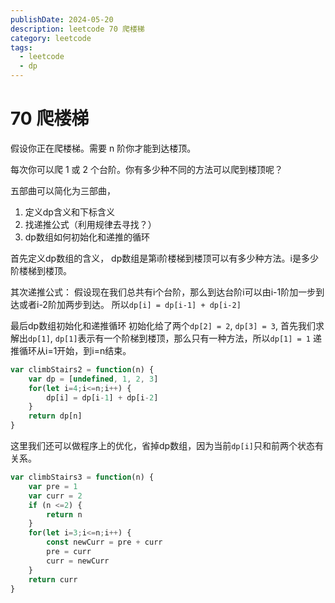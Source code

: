 ```yaml
---
publishDate: 2024-05-20
description: leetcode 70 爬楼梯
category: leetcode
tags:
  - leetcode
  - dp
---
```


# 70 爬楼梯

假设你正在爬楼梯。需要 n 阶你才能到达楼顶。

每次你可以爬 1 或 2 个台阶。你有多少种不同的方法可以爬到楼顶呢？

五部曲可以简化为三部曲，
1. 定义dp含义和下标含义
2. 找递推公式（利用规律去寻找？）
3. dp数组如何初始化和递推的循环

首先定义dp数组的含义，
dp数组是第i阶楼梯到楼顶可以有多少种方法。i是多少阶楼梯到楼顶。

其次递推公式：
假设现在我们总共有i个台阶，那么到达台阶i可以由i-1阶加一步到达或者i-2阶加两步到达。
所以`dp[i] = dp[i-1] + dp[i-2]`


最后dp数组初始化和递推循环
初始化给了两个`dp[2] = 2`, `dp[3] = 3`, 首先我们求解出`dp[1]`, `dp[1]`表示有一个阶梯到楼顶，那么只有一种方法，所以`dp[1] = 1`
递推循环从i=1开始，到i=n结束。

```javascript
var climbStairs2 = function(n) {
    var dp = [undefined, 1, 2, 3]
    for(let i=4;i<=n;i++) {
        dp[i] = dp[i-1] + dp[i-2]
    }
    return dp[n]
}
```

这里我们还可以做程序上的优化，省掉dp数组，因为当前`dp[i]`只和前两个状态有关系。

```javascript
var climbStairs3 = function(n) {
    var pre = 1
    var curr = 2
    if (n <=2) {
        return n
    }
    for(let i=3;i<=n;i++) {
        const newCurr = pre + curr
        pre = curr
        curr = newCurr
    }
    return curr
}
```